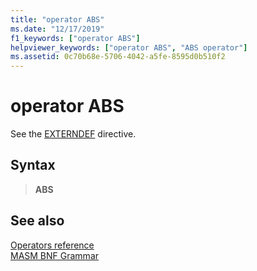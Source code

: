 ```yaml
---
title: "operator ABS"
ms.date: "12/17/2019"
f1_keywords: ["operator ABS"]
helpviewer_keywords: ["operator ABS", "ABS operator"]
ms.assetid: 0c70b68e-5706-4042-a5fe-8595d0b510f2
---
```

# operator ABS

See the [EXTERNDEF](externdef.md) directive.

## Syntax

> **ABS**

## See also

[Operators reference](operators-reference.md)\
[MASM BNF Grammar](masm-bnf-grammar.md)
